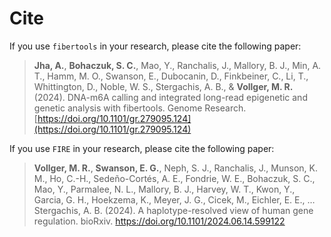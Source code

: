 # Cite

If you use `fibertools` in your research, please cite the following paper:

> **Jha, A.**, **Bohaczuk, S. C.**, Mao, Y., Ranchalis, J., Mallory, B. J., Min, A. T., Hamm, M. O., Swanson, E., Dubocanin, D., Finkbeiner, C., Li, T., Whittington, D., Noble, W. S., Stergachis, A. B., & **Vollger, M. R.** (2024). DNA-m6A calling and integrated long-read epigenetic and genetic analysis with fibertools. Genome Research. [https://doi.org/10.1101/gr.279095.124](https://doi.org/10.1101/gr.279095.124)

If you use `FIRE` in your research, please cite the following paper:

> **Vollger, M. R.**, **Swanson, E. G.**, Neph, S. J., Ranchalis, J., Munson, K. M., Ho, C.-H., Sedeño-Cortés, A. E., Fondrie, W. E., Bohaczuk, S. C., Mao, Y., Parmalee, N. L., Mallory, B. J., Harvey, W. T., Kwon, Y., Garcia, G. H., Hoekzema, K., Meyer, J. G., Cicek, M., Eichler, E. E., … Stergachis, A. B. (2024). A haplotype-resolved view of human gene regulation. bioRxiv. https://doi.org/10.1101/2024.06.14.599122